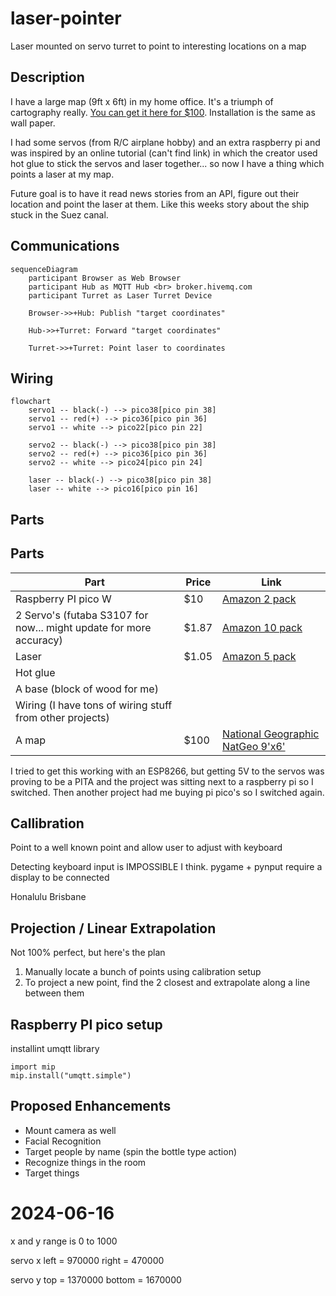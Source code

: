 # laser-pointer
Laser mounted on servo turret to point to interesting locations on a map

## Description
I have a large map (9ft x 6ft) in my home office. It's a triumph of cartography really. [You can get it here for $100](https://www.natgeomaps.com/re-world-executive-mural). Installation is the same as wall paper.

I had some servos (from R/C airplane hobby) and an extra raspberry pi and was inspired by an online tutorial (can't find link) in which the creator used hot glue to stick the servos and laser together... so now I have a thing which points a laser at my map.

Future goal is to have it read news stories from an API, figure out their location and point the laser at them. Like this weeks story about the ship stuck in the Suez canal.

## Communications
```mermaid
sequenceDiagram
    participant Browser as Web Browser
    participant Hub as MQTT Hub <br> broker.hivemq.com
    participant Turret as Laser Turret Device

    Browser->>+Hub: Publish "target coordinates"

    Hub->>+Turret: Forward "target coordinates"

    Turret->>+Turret: Point laser to coordinates
```    

## Wiring
```mermaid
flowchart
    servo1 -- black(-) --> pico38[pico pin 38]
    servo1 -- red(+) --> pico36[pico pin 36]
    servo1 -- white --> pico22[pico pin 22]

    servo2 -- black(-) --> pico38[pico pin 38]
    servo2 -- red(+) --> pico36[pico pin 36]
    servo2 -- white --> pico24[pico pin 24]

    laser -- black(-) --> pico38[pico pin 38]
    laser -- white --> pico16[pico pin 16]
```

## Parts
## Parts

| Part | Price | Link |
|------|-------|------|
| Raspberry PI pico W| $10    | [Amazon 2 pack](https://www.amazon.com/Generic-Raspberry-Pi-Pico-W/dp/B0B72GV3K3/ref=sr_1_3?crid=2K137W6XNPJK8&dib=eyJ2IjoiMSJ9.fwbQmoH_WONpf6FqMJoavfzdn5vy736RFtCMg11NzyEFKoys4DFXNL12Vsqj7Gp3ixEk9JAX4YZXMHE4RLIdrXwT1tMxz8JbXbxj3bOf57HZ5FphAV6vwMJSAb1ptbMsZw178-5ASCQ6Q9Eo7SpMk_V3fBekw_kDSaiRqOtebAaS5B9NPjqNaL9DAmSZ3PtfX9__uGUgLWpfygibvi_4mR4juXOLWlxsFnsO7EMebMRUpNB_ixosMQhlAF4842RdrYXckvXm5u-dRwA2hFtX7gPNr2iNb-k_8kTiPdYryVg.M0ygpsSHr3w7Yh-QGroRvF5fG_0nS0QQTdisLFbwtEU&dib_tag=se&keywords=raspberry+pico+wireless&qid=1719678570&s=electronics&sprefix=raspberry+pico+wireless%2Celectronics%2C75&sr=1-3) |
| 2 Servo's (futaba S3107 for now... might update for more accuracy) | $1.87 | [Amazon 10 pack](https://www.amazon.com/Smraza-Helicopter-Airplane-Control-Arduino/dp/B07L2SF3R4/ref=sr_1_5?dib=eyJ2IjoiMSJ9.B1FV6XhY9VGPX3YTctXkv0uxBJu5imsIOHIQEgQ4BK1sGoLGgecZwodssth1L0IGK25th1JhKZbr9Judayh4SWJWu7haSgF0HjHezBd2SgEowK-vshf3HOCQXBMusSfAXnd_7QjApBNcMh6noenJF4xve8dVX46ZkE-BXQC2L845WpDv0veP0tUWI42oODGojeQFDXFBUpEimg_93CQfKqSgTZoC7Jeze8kRMPadKFDoYmGoWLcgDn6wLJQBMBJAqOR8lMZcmG1eDOMqyKVwCGMsa5Qiaz4nRj3ZDJxJ42s.IeItW1l-SOlQ08tqVhkFQgDtjdjxKhxd6_y5vkt7uMM&dib_tag=se&keywords=S3107%2Bservo&qid=1719678639&sr=8-5&th=1) |
| Laser | $1.05 | [Amazon 5 pack](https://www.amazon.com/gp/product/B00VCR036Q/ref=ppx_yo_dt_b_search_asin_title?ie=UTF8&psc=1) 
| Hot glue | |
| A base (block of wood for me)
| Wiring (I have tons of wiring stuff from other projects)
| A map | $100 | [National Geographic NatGeo 9'x6'](https://www.natgeomaps.com/re-world-executive-mural)

I tried to get this working with an ESP8266, but getting 5V to the servos was proving to be a PITA and the project was sitting next to a raspberry pi so I switched. Then another project had me buying pi pico's so I switched again.

## Callibration
Point to a well known point and allow user to adjust with keyboard

Detecting keyboard input is IMPOSSIBLE I think.
pygame + pynput require a display to be connected

Honalulu
Brisbane

## Projection / Linear Extrapolation
Not 100% perfect, but here's the plan
1. Manually locate a bunch of points using calibration setup
1. To project a new point, find the 2 closest and extrapolate along a line between them

## Raspberry PI pico setup
installint umqtt library
```
import mip
mip.install("umqtt.simple")
```

## Proposed Enhancements
* Mount camera as well
* Facial Recognition
* Target people by name (spin the bottle type action)
* Recognize things in the room
* Target things

# 2024-06-16
x and y range is 0 to 1000

servo x
left = 970000
right = 470000

servo y
top = 1370000
bottom = 1670000


